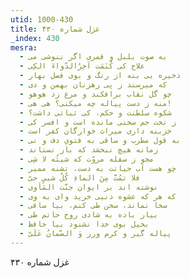 ```yaml
---
utid: 1000-430
title: غزل شماره ۴۳۰
_index: 430
mesra:
  - به صوت بلبل و قمری اگر ننوشی می
  - علاج کی کُنَمَت آخِرُالدّواءَ الکِی
  - ذخیره یی بنه از رنگ و بوی فصل بهار
  - که میرسند ز پی رهزنان بهمن و دی
  - چو گل نقاب برافکند و مرغ زد هوهو
  - منه ز دست پیاله چه میکنی؟ هی هی!
  - شکوه سلطنت و حکم، کی ثباتی داشت؟
  - ز تخت جم سخنی مانده است و افسر کی
  - خزینه داری میراث خوارگان کفر است
  - به قول مطرب و ساقی به فتویِ دف و نی
  - زمانه هیچ نبخشد که باز نستاند
  - مجو ز سفله مروّت که شیئُه لا شِی
  - چو هست آب حیاتت به دست، تشنه ممیر
  - فلا تمُتَّ مِنَ الماءِ کُلُ شییٍ حیّ
  - نوشته اند بر ایوان جنَّت المَأوی
  - که هر که عشوه دنیی خرید وای به وی
  - سخا نماند، سخن طی کنم، بیا ساقی
  - بیار باده به شادی روح حاتم طی
  - بخیل بوی خدا نشنود بیا حافظ
  - پیاله گیر و کرم ورز وَ الضَّمانُ عَلَیّ
---
```

غزل شماره ۴۳۰
